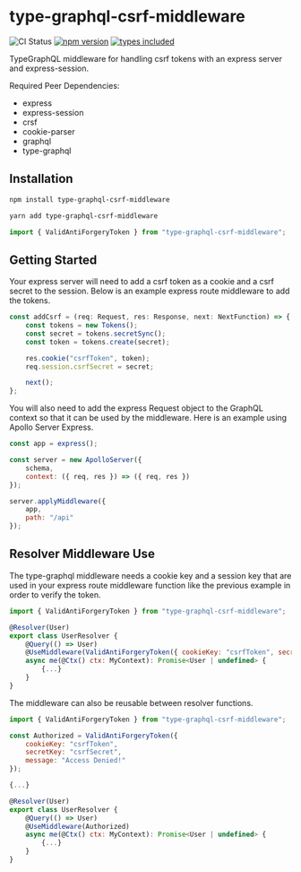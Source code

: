 # type-graphql-csrf-middleware

![CI Status](https://img.shields.io/github/workflow/status/clarktozer/type-graphql-csrf-middleware/CI)
[![npm version](https://img.shields.io/npm/v/type-graphql-csrf-middleware.svg)](https://www.npmjs.com/package/type-graphql-csrf-middleware)
[![types included](https://badgen.net/npm/types/type-graphql-csrf-middleware)](https://www.npmjs.com/package/type-graphql-csrf-middleware)

TypeGraphQL middleware for handling csrf tokens with an express server and express-session.

Required Peer Dependencies:

-   express
-   express-session
-   crsf
-   cookie-parser
-   graphql
-   type-graphql

## Installation

```bash
npm install type-graphql-csrf-middleware

yarn add type-graphql-csrf-middleware
```

```javascript
import { ValidAntiForgeryToken } from "type-graphql-csrf-middleware";
```

## Getting Started

Your express server will need to add a csrf token as a cookie and a csrf secret to the session.
Below is an example express route middleware to add the tokens.

```javascript
const addCsrf = (req: Request, res: Response, next: NextFunction) => {
    const tokens = new Tokens();
    const secret = tokens.secretSync();
    const token = tokens.create(secret);

    res.cookie("csrfToken", token);
    req.session.csrfSecret = secret;

    next();
};
```

You will also need to add the express Request object to the GraphQL context so that it can be used by the middleware. Here is an example using Apollo Server Express.

```javascript
const app = express();

const server = new ApolloServer({
    schema,
    context: ({ req, res }) => ({ req, res })
});

server.applyMiddleware({
    app,
    path: "/api"
});
```

## Resolver Middleware Use

The type-graphql middleware needs a cookie key and a session key that are used in your express route middleware function like the previous example in order to verify the token.

```javascript
import { ValidAntiForgeryToken } from "type-graphql-csrf-middleware";

@Resolver(User)
export class UserResolver {
    @Query(() => User)
    @UseMiddleware(ValidAntiForgeryToken({ cookieKey: "csrfToken", secretKey: "csrfSecret" }))
    async me(@Ctx() ctx: MyContext): Promise<User | undefined> {
        {...}
    }
}
```

The middleware can also be reusable between resolver functions.

```javascript
import { ValidAntiForgeryToken } from "type-graphql-csrf-middleware";

const Authorized = ValidAntiForgeryToken({
    cookieKey: "csrfToken",
    secretKey: "csrfSecret",
    message: "Access Denied!"
});

{...}

@Resolver(User)
export class UserResolver {
    @Query(() => User)
    @UseMiddleware(Authorized)
    async me(@Ctx() ctx: MyContext): Promise<User | undefined> {
        {...}
    }
}
```
